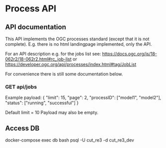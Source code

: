 # Process API

## API documentation
This API implements the OGC processes standard (except that it is not complete). E.g. there is no html landingpage implemented, only the API.

For an API description e.g. for the jobs list see:
https://docs.ogc.org/is/18-062r2/18-062r2.html#rc_job-list
or
https://developer.ogc.org/api/processes/index.html#tag/JobList

For convenience there is still some documentation below.

### GET api/jobs
Example payload:
{
    "limit": 15,
    "page": 2,
    "processID": ["model1", "model2"],
    "status": ["running", "successful"]
}

Default limit = 10
Payload may also be empty.

## Access DB
docker-compose exec db bash
psql -U cut_re3 -d cut_re3_dev
